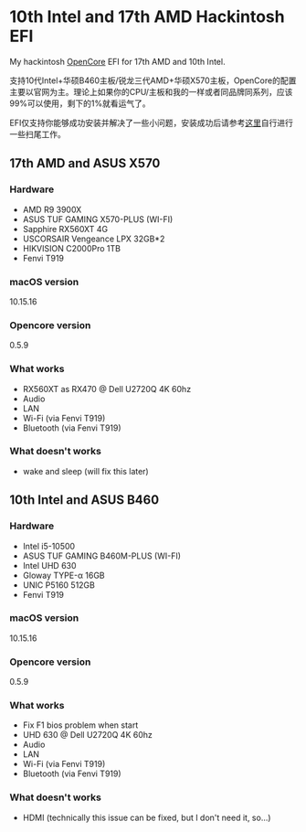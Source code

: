 # 10th Intel and 17th AMD Hackintosh EFI

My hackintosh [OpenCore](https://github.com/acidanthera/OpenCorePkg) EFI for 17th AMD and 10th Intel.

支持10代Intel+华硕B460主板/锐龙三代AMD+华硕X570主板，OpenCore的配置主要以官网为主。理论上如果你的CPU/主板和我的一样或者同品牌同系列，应该99%可以使用，剩下的1%就看运气了。

EFI仅支持你能够成功安装并解决了一些小问题，安装成功后请参考[这里](https://dortania.github.io/OpenCore-Post-Install/)自行进行一些扫尾工作。

## 17th AMD and ASUS X570

### Hardware

* AMD R9 3900X
* ASUS TUF GAMING X570-PLUS (WI-FI)
* Sapphire RX560XT 4G
* USCORSAIR Vengeance LPX 32GB*2
* HIKVISION C2000Pro 1TB
* Fenvi T919

### macOS version

10.15.16

### Opencore version

0.5.9

### What works

* RX560XT as RX470 @ Dell U2720Q 4K 60hz
* Audio
* LAN
* Wi-Fi (via Fenvi T919)
* Bluetooth (via Fenvi T919)

### What doesn't works

* wake and sleep (will fix this later)

## 10th Intel and ASUS B460

### Hardware

* Intel i5-10500
* ASUS TUF GAMING B460M-PLUS (WI-FI) 
* Intel UHD 630
* Gloway TYPE-α 16GB
* UNIC P5160 512GB
* Fenvi T919

### macOS version

10.15.16

### Opencore version

0.5.9

### What works

* Fix F1 bios problem when start
* UHD 630 @ Dell U2720Q 4K 60hz
* Audio
* LAN
* Wi-Fi (via Fenvi T919)
* Bluetooth (via Fenvi T919)

### What doesn't works

* HDMI (technically this issue can be fixed, but I don't need it, so...)

